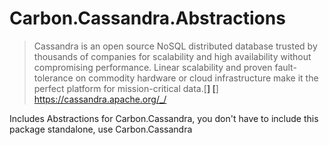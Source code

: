 # Carbon.Cassandra.Abstractions

> Cassandra is an open source NoSQL distributed database trusted by thousands of companies for scalability and high availability without compromising performance. Linear scalability and proven fault-tolerance on commodity hardware or cloud infrastructure make it the perfect platform for mission-critical data.[**]
[**] https://cassandra.apache.org/_/

Includes Abstractions for Carbon.Cassandra, you don't have to include this package standalone, use Carbon.Cassandra